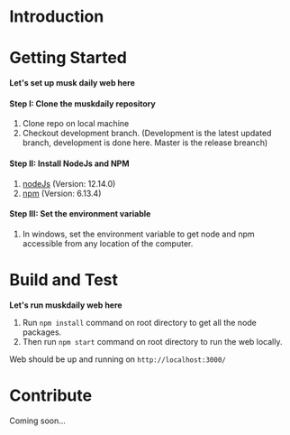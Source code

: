 # Introduction 

# Getting Started

**Let's set up musk daily web here**

#### Step I: Clone the muskdaily repository
1. Clone repo on local machine
2. Checkout development branch. (Development is the latest updated branch, development is done here. Master is the release breanch)

#### Step II: Install NodeJs and NPM
1. [nodeJs](https://nodejs.org/en/) (Version: 12.14.0)
2. [npm](https://www.npmjs.com/get-npm) (Version: 6.13.4)

#### Step III: Set the environment variable
1. In windows, set the environment variable to get node and npm accessible from any location of the computer.

# Build and Test

**Let's run muskdaily web here**
1. Run ```npm install``` command on root directory to get all the node packages.
2. Then run ```npm start``` command on root directory to run the web locally.

Web should be up and running on ```http://localhost:3000/```

# Contribute
Coming soon...
